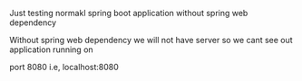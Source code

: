 Just testing normakl spring boot application without spring web dependency 

Without spring web dependency we will not have server so we cant see out application running on 

port 8080
i.e, localhost:8080
